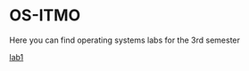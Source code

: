 # OS-ITMO
Here you can find operating systems labs for the 3rd semester 

[lab1](vekintseva/OS-ITMO/lab1)
